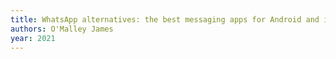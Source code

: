 ```yaml
---
title: WhatsApp alternatives: the best messaging apps for Android and iPhone — techradar.com
authors: O'Malley James
year: 2021
---
```


